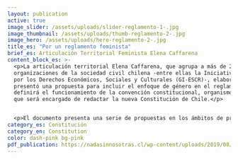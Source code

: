 ```yaml
---
layout: publication
active: true
image_slider: /assets/uploads/slider-reglamento-1-.jpg
image_thumbnail: /assets/uploads/thumb-reglamento-2-.jpg
image_hero: /assets/uploads/hero-reglamento-2-.jpg
title_es: "Por un reglamento feminista"
brief_es: Articulación Territorial Feminista Elena Caffarena
content_block_es: >-
  <p>La articulación territorial Elena Caffarena, que agrupa a más de 21
  organizaciones de la sociedad civil chilena -entre ellas la Iniciativa Global
  por los Derechos Económicos, Sociales y Culturales (GI-ESCR)-, elaboró y
  presentó una propuesta para incluir el enfoque de género en el reglamento que
  definirá el funcionamiento de la convención constitucional, organismo electo
  que será encargado de redactar la nueva Constitución de Chile.</p>


  <p>El documento presenta una serie de propuestas en los ámbitos de principios y lineamientos del reglamento; estructura orgánica de la convención; funcionamiento de comisiones temáticas; quorums en comisiones y comités; comité de ética; participación ciudadana; y recursos para una participación efectiva y en igualdad de condiciones.</p>
category_es: Constitución
category_en: Constitution
color: dash-pink bg-pink
pdf_publication: https://nadasinnosotras.cl/wp-content/uploads/2019/08/Reglamento-Feminista.3.0.pdf
---
```

